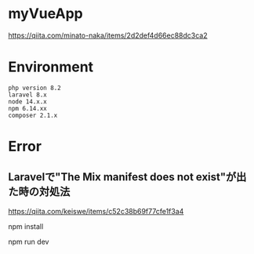 # myVueApp
https://qiita.com/minato-naka/items/2d2def4d66ec88dc3ca2

# Environment
```
php version 8.2
laravel 8.x
node 14.x.x
npm 6.14.xx
composer 2.1.x
```

# Error
## Laravelで"The Mix manifest does not exist"が出た時の対処法
https://qiita.com/keiswe/items/c52c38b69f77cfe1f3a4

npm install

npm run dev 
